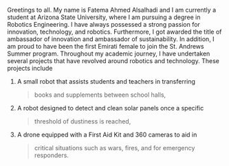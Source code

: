 Greetings to all. My name is Fatema Ahmed Alsalhadi and I am currently a
student at Arizona State University, where I am pursuing a degree in
Robotics Engineering. I have always possessed a strong passion for
innovation, technology, and robotics. Furthermore, I got awarded the
title of ambassador of innovation and ambassador of sustainability. In
addition, I am proud to have been the first Emirati female to join the
St. Andrews Summer program. Throughout my academic journey, I have
undertaken several projects that have revolved around robotics and
technology. These projects include

1.  A small robot that assists students and teachers in transferring
    > books and supplements between school halls,

2.  A robot designed to detect and clean solar panels once a specific
    > threshold of dustiness is reached,

3.  A drone equipped with a First Aid Kit and 360 cameras to aid in
    > critical situations such as wars, fires, and for emergency
    > responders.
